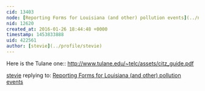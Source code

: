 ```yaml
---
cid: 13403
node: [Reporting Forms for Louisiana (and other) pollution events](../notes/eustatic/01-26-2016/reporting-forms-for-louisiana-and-other-pollution-events)
nid: 12620
created_at: 2016-01-26 18:44:48 +0000
timestamp: 1453833888
uid: 422561
author: [stevie](../profile/stevie)
---
```


Here is the Tulane one:: http://www.tulane.edu/~telc/assets/citz_guide.pdf



[stevie](../profile/stevie) replying to: [Reporting Forms for Louisiana (and other) pollution events](../notes/eustatic/01-26-2016/reporting-forms-for-louisiana-and-other-pollution-events)

